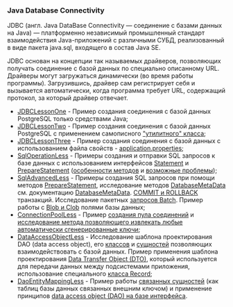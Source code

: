 ### Java Database Connectivity

JDBC (англ. Java DataBase Connectivity — соединение с базами данных на Java) — 
платформенно независимый промышленный стандарт взаимодействия Java-приложений 
с различными СУБД, реализованный в виде пакета java.sql, входящего в состав 
Java SE.

JDBC основан на концепции так называемых драйверов, позволяющих получать 
соединение с базой данных по специально описанному URL. Драйверы могут 
загружаться динамически (во время работы программы). Загрузившись, драйвер 
сам регистрирует себя и вызывается автоматически, когда программа требует 
URL, содержащий протокол, за который драйвер отвечает.

- [JDBCLessonOne](https://github.com/JcoderPaul/JDBC_Practice/tree/master/ConnectLessOne) - Пример создания соединения с базой данных PostgreSQL только 
                средствами Java;
- [JDBCLessonTwo](https://github.com/JcoderPaul/JDBC_Practice/tree/master/ConnectLessTwo/src) - Пример создания соединения с базой данных PostgreSQL с 
                применением самописного ["утилитного" класса](https://github.com/JcoderPaul/JDBC_Practice/blob/master/ConnectLessTwo/src/connection_util/ConnectionManager.java);
- [JDBCLessonThree](https://github.com/JcoderPaul/JDBC_Practice/tree/master/ConnectLessThree) - Пример создания соединения с базой данных с использованием
                  файла свойств - [application.properties](https://github.com/JcoderPaul/JDBC_Practice/blob/master/ConnectLessThree/resources/application.properties);
- [SqlOperationLess](https://github.com/JcoderPaul/JDBC_Practice/tree/master/SqlOperationLess) - Примеры создания и отправки SQL запросов к базе данных с использованием интерфейсов [Statement](https://github.com/JcoderPaul/JDBC_Practice/blob/master/Doc/Statement_Interface.txt) и [PrepareStatement](https://github.com/JcoderPaul/JDBC_Practice/blob/master/Doc/PreparedStatement_Interface.txt) ([особенности методов](https://github.com/JcoderPaul/JDBC_Practice/blob/master/SqlOperationLess/src/SQLQueryApp_8.java) и [возможные проблемы](https://github.com/JcoderPaul/JDBC_Practice/blob/master/SqlOperationLess/src/SQLQueryApp_6_bad.java));
- [SqlAdvancedLess](https://github.com/JcoderPaul/JDBC_Practice/tree/master/SqlAdvancedLess) - Примеры создания SQL запросов при помощи методов [PrepareStatement](https://github.com/JcoderPaul/JDBC_Practice/blob/master/SqlAdvancedLess/src/SQLQueryApp_9.java), исследование методов [DatabaseMetaData](https://github.com/JcoderPaul/JDBC_Practice/blob/master/SqlAdvancedLess/src/SQLQueryApp_10.java) см. документацию [DatabaseMetaData](https://github.com/JcoderPaul/JDBC_Practice/blob/master/Doc/DatabaseMetaData_Interface.txt). [COMMIT и ROLLBACK](https://github.com/JcoderPaul/JDBC_Practice/blob/master/SqlAdvancedLess/src/SQLQueryApp_11.java) транзакций. Исследование пакетных [запросов Batch](https://github.com/JcoderPaul/JDBC_Practice/blob/master/SqlAdvancedLess/src/SQLQueryApp_12.java). Пример работы с [Blob и Clob](https://github.com/JcoderPaul/JDBC_Practice/blob/master/SqlAdvancedLess/src/SQLQueryApp_13.java) полями базы данных;
- [ConnectionPoolLess](https://github.com/JcoderPaul/JDBC_Practice/tree/master/ConnectionPoolLess) - Пример [создания пула соединений](https://github.com/JcoderPaul/JDBC_Practice/blob/master/ConnectionPoolLess/src/connection_util/ConnectionPoolManager.java) и [исследование метода позволяющего извлекать любые автоматически
  сгенерированные ключи](https://github.com/JcoderPaul/JDBC_Practice/blob/master/ConnectionPoolLess/src/CPMTestApp.java);
- [DataAccessObjectLess](https://github.com/JcoderPaul/JDBC_Practice/tree/master/DataAccessObjectLess/src/DAOLessonsOne) - Исследование шаблона проектирования DAO (data access object), его [классов](https://github.com/JcoderPaul/JDBC_Practice/tree/master/DataAccessObjectLess/src/DAOLessonsOne/flight_repository_dao) и [сущностей](https://github.com/JcoderPaul/JDBC_Practice/tree/master/DataAccessObjectLess/src/DAOLessonsOne/flight_repository_entity) позволяющих взаимодействовать с базой данных. Пример применения шаблона проектирования [Data Transfer Object (DTO)](https://github.com/JcoderPaul/JDBC_Practice/tree/master/DataAccessObjectLess/src/DAOLessonsOne/flight_repository_dto), который используется для передачи данных между подсистемами приложения, использование специального [класса Record](https://github.com/JcoderPaul/JDBC_Practice/blob/master/Doc/Records.txt);
- [DaoEntityMappingLess](https://github.com/JcoderPaul/JDBC_Practice/tree/master/DaoEntityMappingLess) - Пример работы [связанных сущностей](https://github.com/JcoderPaul/JDBC_Practice/tree/master/DaoEntityMappingLess/src/DAOLessonsTwo/flight_repository_dao) (как таблиц базы данных связанных внешним ключом) и применение принципов [data access object (DAO) на базе интерфейса](https://github.com/JcoderPaul/JDBC_Practice/blob/master/DaoEntityMappingLess/src/DAOLessonsTwo/flight_repository_dao/Dao.java).